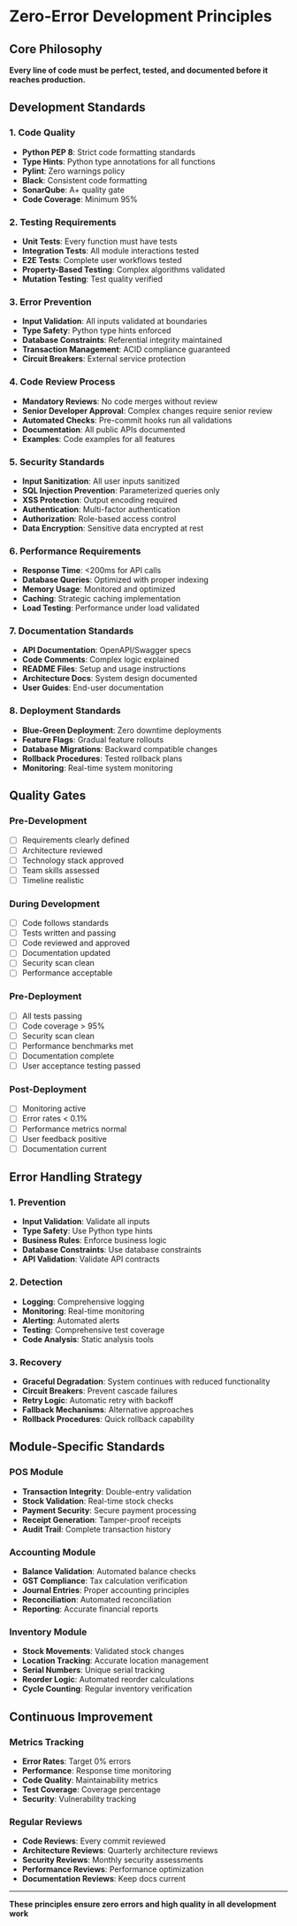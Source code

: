 # Zero-Error Development Principles

## Core Philosophy
**Every line of code must be perfect, tested, and documented before it reaches production.**

## Development Standards

### 1. Code Quality
- **Python PEP 8**: Strict code formatting standards
- **Type Hints**: Python type annotations for all functions
- **Pylint**: Zero warnings policy
- **Black**: Consistent code formatting
- **SonarQube**: A+ quality gate
- **Code Coverage**: Minimum 95%

### 2. Testing Requirements
- **Unit Tests**: Every function must have tests
- **Integration Tests**: All module interactions tested
- **E2E Tests**: Complete user workflows tested
- **Property-Based Testing**: Complex algorithms validated
- **Mutation Testing**: Test quality verified

### 3. Error Prevention
- **Input Validation**: All inputs validated at boundaries
- **Type Safety**: Python type hints enforced
- **Database Constraints**: Referential integrity maintained
- **Transaction Management**: ACID compliance guaranteed
- **Circuit Breakers**: External service protection

### 4. Code Review Process
- **Mandatory Reviews**: No code merges without review
- **Senior Developer Approval**: Complex changes require senior review
- **Automated Checks**: Pre-commit hooks run all validations
- **Documentation**: All public APIs documented
- **Examples**: Code examples for all features

### 5. Security Standards
- **Input Sanitization**: All user inputs sanitized
- **SQL Injection Prevention**: Parameterized queries only
- **XSS Protection**: Output encoding required
- **Authentication**: Multi-factor authentication
- **Authorization**: Role-based access control
- **Data Encryption**: Sensitive data encrypted at rest

### 6. Performance Requirements
- **Response Time**: <200ms for API calls
- **Database Queries**: Optimized with proper indexing
- **Memory Usage**: Monitored and optimized
- **Caching**: Strategic caching implementation
- **Load Testing**: Performance under load validated

### 7. Documentation Standards
- **API Documentation**: OpenAPI/Swagger specs
- **Code Comments**: Complex logic explained
- **README Files**: Setup and usage instructions
- **Architecture Docs**: System design documented
- **User Guides**: End-user documentation

### 8. Deployment Standards
- **Blue-Green Deployment**: Zero downtime deployments
- **Feature Flags**: Gradual feature rollouts
- **Database Migrations**: Backward compatible changes
- **Rollback Procedures**: Tested rollback plans
- **Monitoring**: Real-time system monitoring

## Quality Gates

### Pre-Development
- [ ] Requirements clearly defined
- [ ] Architecture reviewed
- [ ] Technology stack approved
- [ ] Team skills assessed
- [ ] Timeline realistic

### During Development
- [ ] Code follows standards
- [ ] Tests written and passing
- [ ] Code reviewed and approved
- [ ] Documentation updated
- [ ] Security scan clean
- [ ] Performance acceptable

### Pre-Deployment
- [ ] All tests passing
- [ ] Code coverage > 95%
- [ ] Security scan clean
- [ ] Performance benchmarks met
- [ ] Documentation complete
- [ ] User acceptance testing passed

### Post-Deployment
- [ ] Monitoring active
- [ ] Error rates < 0.1%
- [ ] Performance metrics normal
- [ ] User feedback positive
- [ ] Documentation current

## Error Handling Strategy

### 1. Prevention
- **Input Validation**: Validate all inputs
- **Type Safety**: Use Python type hints
- **Business Rules**: Enforce business logic
- **Database Constraints**: Use database constraints
- **API Validation**: Validate API contracts

### 2. Detection
- **Logging**: Comprehensive logging
- **Monitoring**: Real-time monitoring
- **Alerting**: Automated alerts
- **Testing**: Comprehensive test coverage
- **Code Analysis**: Static analysis tools

### 3. Recovery
- **Graceful Degradation**: System continues with reduced functionality
- **Circuit Breakers**: Prevent cascade failures
- **Retry Logic**: Automatic retry with backoff
- **Fallback Mechanisms**: Alternative approaches
- **Rollback Procedures**: Quick rollback capability

## Module-Specific Standards

### POS Module
- **Transaction Integrity**: Double-entry validation
- **Stock Validation**: Real-time stock checks
- **Payment Security**: Secure payment processing
- **Receipt Generation**: Tamper-proof receipts
- **Audit Trail**: Complete transaction history

### Accounting Module
- **Balance Validation**: Automated balance checks
- **GST Compliance**: Tax calculation verification
- **Journal Entries**: Proper accounting principles
- **Reconciliation**: Automated reconciliation
- **Reporting**: Accurate financial reports

### Inventory Module
- **Stock Movements**: Validated stock changes
- **Location Tracking**: Accurate location management
- **Serial Numbers**: Unique serial tracking
- **Reorder Logic**: Automated reorder calculations
- **Cycle Counting**: Regular inventory verification

## Continuous Improvement

### Metrics Tracking
- **Error Rates**: Target 0% errors
- **Performance**: Response time monitoring
- **Code Quality**: Maintainability metrics
- **Test Coverage**: Coverage percentage
- **Security**: Vulnerability tracking

### Regular Reviews
- **Code Reviews**: Every commit reviewed
- **Architecture Reviews**: Quarterly architecture reviews
- **Security Reviews**: Monthly security assessments
- **Performance Reviews**: Performance optimization
- **Documentation Reviews**: Keep docs current

---
**These principles ensure zero errors and high quality in all development work**